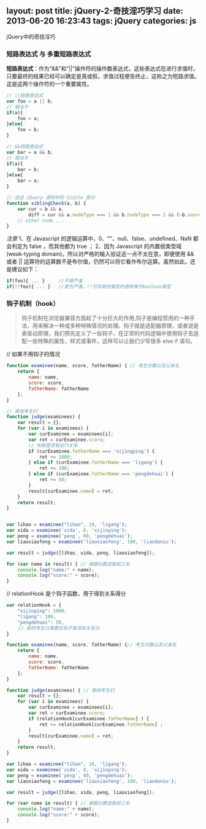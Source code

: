 layout: post
title: jQuery-2-奇技淫巧学习
date: 2013-06-20 16:23:43
tags: jQuery
categories: js
---
jQuery中的奇技淫巧
<!-- more -->
### 短路表达式 与 多重短路表达式

**短路表达式**：作为"&&"和"||"操作符的操作数表达式，这些表达式在进行求值时，只要最终的结果已经可以确定是真或假，求值过程便告终止，这称之为短路求值。这是这两个操作符的一个重要属性。
```javascript
// ||短路表达式
var foo = a || b;
// 相当于
if(a){
    foo = a;
}else{
    foo = b;
}

// &&短路表达式
var bar = a && b;
// 相当于
if(a){
    bar = b;
}else{
    bar = a;
}
```
```javascript
// 选自 jQuery 源码中的 Sizzle 部分
function siblingCheck(a, b) {
    var cur = b && a,
        diff = cur && a.nodeType === 1 && b.nodeType === 1 && (~b.sourceIndex || MAX_NEGATIVE) - (~a.sourceIndex || MAX_NEGATIVE);
    // other code ...
}
```
*注意*
1、在 Javascript 的逻辑运算中，0、""、null、false、undefined、NaN 都会判定为 false ，而其他都为 true ；
2、因为 Javascript 的内置弱类型域 (weak-typing domain)，所以对严格的输入验证这一点不太在意，即便使用 && 或者 || 运算符的运算数不是布尔值，仍然可以将它看作布尔运算。虽然如此，还是建议如下：
```javascript
if(foo){ ... }     //不够严谨
if(!!foo){ ... }   //更为严谨，!!可将其他类型的值转换为boolean类型
```

### 钩子机制（hook）
> 钩子机制在浏览器兼容方面起了十分巨大的作用,钩子是编程惯用的一种手法，用来解决一种或多种特殊情况的处理。钩子就是适配器原理，或者说是表驱动原理，我们预先定义了一些钩子，在正常的代码逻辑中使用钩子去适配一些特殊的属性，样式或事件，这样可以让我们少写很多 else if 语句。

// 如果不用钩子的情况
```javascript
function examinee(name, score, fatherName) { // 考生分数以及父亲名
    return {
        name: name,
        score: score,
        fatherName: fatherName
    };
}

// 审阅考生们
function judge(examinees) {
    var result = {};
    for (var i in examinees) {
        var curExaminee = examinees[i];
        var ret = curExaminee.score;
        // 判断是否有后门关系
        if (curExaminee.fatherName === 'xijingping') {
            ret += 1000;
        } else if (curExaminee.fatherName === 'ligang') {
            ret += 100;
        } else if (curExaminee.fatherName === 'pengdehuai') {
            ret += 50;
        }
        result[curExaminee.name] = ret;
    }
    return result;
}


var lihao = examinee("lihao", 10, 'ligang');
var xida = examinee('xida', 8, 'xijinping');
var peng = examinee('peng', 60, 'pengdehuai');
var liaoxiaofeng = examinee('liaoxiaofeng', 100, 'liaodaniu');

var result = judge([lihao, xida, peng, liaoxiaofeng]);

for (var name in result) { // 根据分数选取前三名
    console.log("name:" + name);
    console.log("score:" + score);
}
```
// relationHook 是个钩子函数，用于得到关系得分
```javascript
var relationHook = {
    "xijinping": 1000,
    "ligang": 100,
    "pengdehuai": 50,
　　 // 新的考生只需要在钩子里添加关系分
}

function examinee(name, score, fatherName) {// 考生分数以及父亲名
    return {
        name: name,
        score: score,
        fatherName: fatherName
    };
}

function judge(examinees) { // 审阅考生们
    var result = {};
    for (var i in examinees) {
        var curExaminee = examinees[i];
        var ret = curExaminee.score;
        if (relationHook[curExaminee.fatherName] ) {
            ret += relationHook[curExaminee.fatherName] ;
        }
        result[curExaminee.name] = ret;
    }
    return result;
}

var lihao = examinee("lihao", 10, 'ligang');
var xida = examinee('xida', 8, 'xijinping');
var peng = examinee('peng', 60, 'pengdehuai');
var liaoxiaofeng = examinee('liaoxiaofeng', 100, 'liaodaniu');

var result = judge([lihao, xida, peng, liaoxiaofeng]);

for (var name in result) { // 根据分数选取前三名
    console.log("name:" + name);
    console.log("score:" + score);
}
```